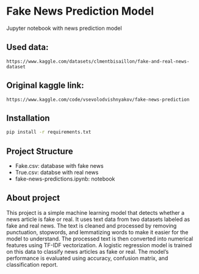 # Fake News Prediction Model

Jupyter notebook with news prediction model

## Used data:
    https://www.kaggle.com/datasets/clmentbisaillon/fake-and-real-news-dataset

## Original kaggle link:
    https://www.kaggle.com/code/vsevolodvishnyakov/fake-news-prediction

## Installation

```bash
pip install -r requirements.txt
```

## Project Structure
- Fake.csv: database with fake news
- True.csv: databse with real news
- fake-news-predictions.ipynb: notebook

## About project
This project is a simple machine learning model that detects whether a news article is fake or real. It uses text data from two datasets labeled as fake and real news. The text is cleaned and processed by removing punctuation, stopwords, and lemmatizing words to make it easier for the model to understand.
The processed text is then converted into numerical features using TF-IDF vectorization. A logistic regression model is trained on this data to classify news articles as fake or real. The model’s performance is evaluated using accuracy, confusion matrix, and classification report.